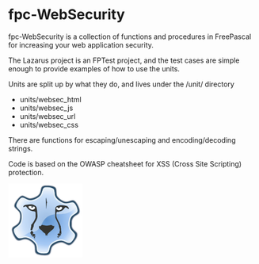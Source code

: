 # fpc-WebSecurity
fpc-WebSecurity is a collection of functions and procedures in FreePascal for increasing your web application security.

The Lazarus project is an FPTest project, and the test cases are simple enough to provide examples of how to use the units.

Units are split up by what they do, and lives under the /unit/ directory
* units/websec_html
* units/websec_js
* units/websec_url
* units/websec_css

There are functions for escaping/unescaping and encoding/decoding strings.

Code is based on the OWASP cheatsheet for XSS (Cross Site Scripting) protection.

<img src="Lazarus.png" width="150" />
